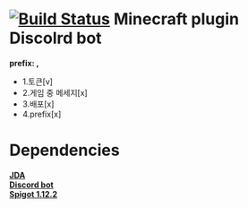 [![Build Status](https://travis-ci.com/ttakkku/Discord-bot-plugin.svg?branch=master)](https://travis-ci.com/ttakkku/Discord-bot-plugin)
Minecraft plugin Discolrd bot
===============================
__prefix: ,__
* 1.토큰[v]
 * 2.게임 중 메세지[x]
  * 3.배포[x]
   * 4.prefix[x]
  
Dependencies
===========
  [**JDA**<br>](https://github.com/DV8FromTheWorld/JDA)
[**Discord bot**<br>](https://discordapp.com/developers/applications/bots) 
[**Spigot 1.12.2**<br>](https://getbukkit.org/get/Fpt2yFn7HRTrot5uE1b8NFWtpQlYITgK)

